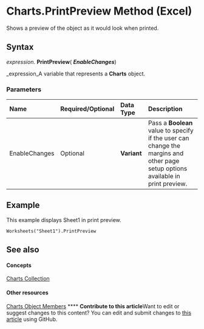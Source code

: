 
# Charts.PrintPreview Method (Excel)

Shows a preview of the object as it would look when printed.


## Syntax

 _expression_. **PrintPreview**( **_EnableChanges_**)

 _expression_A variable that represents a  **Charts** object.


### Parameters



|**Name**|**Required/Optional**|**Data Type**|**Description**|
|:-----|:-----|:-----|:-----|
|EnableChanges|Optional| **Variant**|Pass a  **Boolean** value to specify if the user can change the margins and other page setup options available in print preview.|

## Example

This example displays Sheet1 in print preview.


```
Worksheets("Sheet1").PrintPreview
```


## See also


#### Concepts


 [Charts Collection](06d4602e-a713-7ca0-db39-2d8a29f084a0.md)
#### Other resources


 [Charts Object Members](209281d5-4fda-65f1-ac1c-6ae43c2764ba.md)
****   **Contribute to this article**Want to edit or suggest changes to this content? You can edit and submit changes to  [this article](https://github.com/jhershey00/VBA_Excel_Test/OpenXMLCon/articles/53d54413-6c35-d2a3-ba4a-1acc3bbdea28.md) using GitHub.

